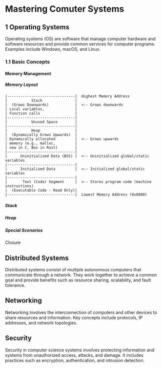 # Mastering Comuter Systems

## 1 Operating Systems
Operating systems (OS) are software that manage computer hardware and software resources and provide common services for computer programs. Examples include Windows, macOS, and Linux.

### 1.1 Basic Concepts
#### Memory Management
##### Memory Layout
```shell
|-------------------------------|  Highest Memory Address
|           Stack               |  
|  (Grows Downwards)            |  <-- Grows downwards
| Local variables,              |
| Function calls                |
|-------------------------------|  
|           Unused Space        | 
|-------------------------------|
|           Heap                |
|  (Dynamically Grows Upwards)  |
| Dynamically allocated         |  <-- Grows upwards 
| memory (e.g., malloc,         |
| new in C, Box in Rust)        |
|-------------------------------|  
|      Uninitialized Data (BSS) |  <-- Uninitialized global/static variables
|-------------------------------|
|      Initialized Data         |  <-- Initialized global/static variables
|-------------------------------|
|       Text (Code) Segment     |  <-- Stores program code (machine instructions)
|  (Executable Code - Read Only)|
|-------------------------------|  Lowest Memory Address (0x0000)

```
##### Stack 

##### Heap

##### Special Scenarios
Closure


## Distributed Systems
Distributed systems consist of multiple autonomous computers that communicate through a network. They work together to achieve a common goal and provide benefits such as resource sharing, scalability, and fault tolerance.

## Networking
Networking involves the interconnection of computers and other devices to share resources and information. Key concepts include protocols, IP addresses, and network topologies.

## Security
Security in computer science systems involves protecting information and systems from unauthorized access, attacks, and damage. It includes practices such as encryption, authentication, and intrusion detection.
